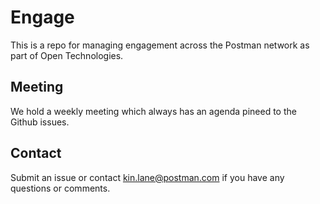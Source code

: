 # Engage
This is a repo for managing engagement across the Postman network as part of Open Technologies.

## Meeting
We hold a weekly meeting which always has an agenda pineed to the Github issues.

## Contact
Submit an issue or contact kin.lane@postman.com if you have any questions or comments.

